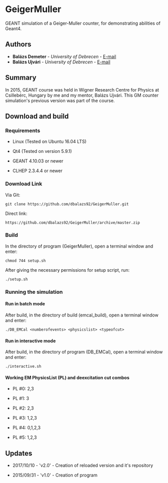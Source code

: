 # GeigerMuller

GEANT simulation of a Geiger-Muller counter, for demonstrating abilities of Geant4.

## Authors

* **Balázs Demeter** - *University of Debrecen* - [E-mail](mailto:balazsdemeter92@gmail.com)
* **Balázs Ujvári** - *University of Debrecen* - [E-mail](mailto:balazs.ujvari@science.unideb.hu)

## Summary

In 2015, GEANT course was held in Wigner Research Centre for Physics at Csillebérc, Hungary by me and my mentor, Balázs Ujvári. 
This GM counter simulation's previous version was part of the course.

## Download and build

### Requirements

* Linux (Tested on Ubuntu 16.04 LTS)

* Qt4 (Tested on version 5.9.1) 

* GEANT 4.10.03 or newer

* CLHEP 2.3.4.4 or newer

### Download Link

Via Git:

```
git clone https://github.com/dbalazs92/GeigerMuller.git
```

Direct link:

```
https://github.com/dbalazs92/GeigerMuller/archive/master.zip
```

### Build

In the directory of program (GeigerMuller), open a terminal window and enter:

```
chmod 744 setup.sh
```

After giving the necessary permissions for setup script, run:

```
./setup.sh
``` 

### Running the simulation
 
#### Run in batch mode

After build, in the directory of build (emcal_build), open a terminal window and enter:

```
./DB_EMCal <numberofevents> <physicslist> <typeofcut> 
```

#### Run in interactive mode

After build, in the directory of program (DB_EMCal), open a terminal window and enter:

```
./interactive.sh
```

#### Working EM PhysicsList (PL) and deexcitation cut combos

* PL #0: 2,3

* PL #1: 3

* PL #2: 2,3

* PL #3: 1,2,3

* PL #4: 0,1,2,3

* PL #5: 1,2,3

## Updates

* 2017/10/10 - 'v2.0' - Creation of reloaded version and it's repository

* 2015/09/31 - 'v1.0' - Creation of program
